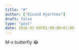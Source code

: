 ```yaml
---
title: "#"
author: ["Eivind Hjertnes"]
draft: false
type: "post"
date: 2018-02-09T01:00:00+01:00
---
```


M-x butterfly 😂
